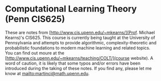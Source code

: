 # Computational Learning Theory (Penn CIS625)

These are notes from [http://www.cis.upenn.edu/~mkearns/](Prof. Michael Kearns)'s CIS625. This course is currently being taught at the University of Pennsylvania and  attempts to provide algorithmic, complexity-theoretic and probabilistic foundations to modern machine learning and related topics. You can find out moure at the [http://www.cis.upenn.edu/~mkearns/teaching/COLT/](course website). A word of caution, it is likely that some typos and/or errors have been introduced during the taking of these notes. If you find any, please let me know at [mailto:martinci@math.upenn.edu](martinci@math.upenn.edu).
